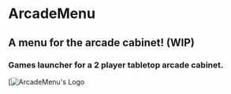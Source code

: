 # ArcadeMenu

## A menu for the arcade cabinet! (WIP)

### Games launcher for a 2 player tabletop arcade cabinet.

[![ArcadeMenu's Logo]([https://assets.digitalocean.com/articles/alligator/boo.svg](https://lh3.googleusercontent.com/u/2/drive-viewer/AFDK6gNeM3H01oMp_Ot33hqK46DsHYUutkLTwe4u5HdmaymG9KUYedC1r4fzQ7N4Nj3NuOJXCPQQ9vsjrgIOCsD77mZKq0lnnA=w2560-h1321))
